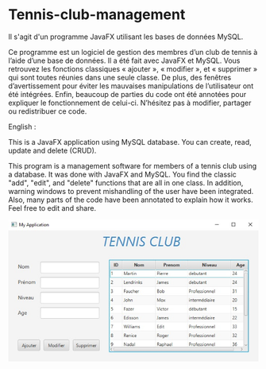 # Tennis-club-management
Il s'agit d'un programme JavaFX utilisant les bases de données MySQL. 


Ce programme est un logiciel de gestion des membres d’un club de tennis à l’aide d’une base de données. Il a été fait avec JavaFX et MySQL.
Vous retrouvez les fonctions classiques « ajouter », « modifier », et « supprimer » qui sont toutes réunies dans une seule classe. De plus, des fenêtres d’avertissement pour éviter les mauvaises manipulations de l’utilisateur ont été intégrées.
Enfin, beaucoup de parties du code ont été annotées pour expliquer le fonctionnement de celui-ci. N’hésitez pas à modifier, partager ou redistribuer ce code.


English :

This is a JavaFX  application using MySQL database. You can create, read, update and delete (CRUD).

This program is a management software for members of a tennis club using a database. It was done with JavaFX and MySQL.
You find the classic "add", "edit", and "delete" functions that are all in one class. In addition, warning windows to prevent mishandling of the user have been integrated.
Also, many parts of the code have been annotated to explain how it works. Feel free to edit and share.




![Image of Yaktocat](https://github.com/nemo404/nemo404/blob/master/Sans%20titre.jpg)
